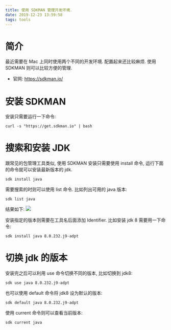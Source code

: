 ```yaml
---
title: 使用 SDKMAN 管理开发环境.
date: 2019-12-23 13:59:58
tags: tools
---
```


# 简介
最近需要在 Mac 上同时使用两个不同的开发环境. 配置起来还比较麻烦. 使用 SDKMAN 则可以比较方便的管理.
* 官网: https://sdkman.io/

# 安装 SDKMAN
安装只需要运行一下命令:
```shell
curl -s "https://get.sdkman.io" | bash
```

# 搜索和安装 JDK
跟常见的包管理工具类似, 使用 SDKMAN 安装只需要使用 install 命令, 运行下面的命令就可以安装最新版本的 
jdk.
```shell
sdk install java
```

需要搜索的时则可以使用 list 命令. 比如列出可用的 java 版本:
```shell
sdk list java
```

结果如下:
![](/images/sdk_list_java.png)

安装指定的版本则需要在工具名后面添加 Identifier. 比如安装 jdk 8 需要用一下命令:
```shell
sdk install java 8.0.232.j9-adpt
```

# 切换 jdk 的版本

安装完之后可以利用 use 命令切换不同的版本, 比如切换到 jdk8:
```shell
sdk use java 8.0.232.j9-adpt
```

也可以使用 default 命令将 jdk8 设为默认的版本:
```shell
sdk default java 8.0.232.j9-adpt
```

使用 current 命令则可以查看当前版本:
```shell
sdk current java
```













